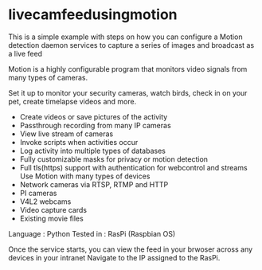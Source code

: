 # livecamfeedusingmotion

This is a simple example with steps on how you can configure a Motion detection daemon services to capture a series of images and broadcast as a live feed

Motion is a highly configurable program that monitors video signals from many types of cameras.

Set it up to monitor your security cameras, watch birds, check in on your pet, create timelapse videos and more.
  - Create videos or save pictures of the activity
  - Passthrough recording from many IP cameras
  - View live stream of cameras
  - Invoke scripts when activities occur
  - Log activity into multiple types of databases
  - Fully customizable masks for privacy or motion detection
  - Full tls(https) support with authentication for webcontrol and streams
Use Motion with many types of devices
  - Network cameras via RTSP, RTMP and HTTP
  - PI cameras
  - V4L2 webcams
  - Video capture cards
  - Existing movie files

Language : Python
Tested in : RasPi (Raspbian OS)

Once the service starts, you can view the feed in your brwoser across any devices in your intranet
Navigate to the IP assigned to the RasPi.
